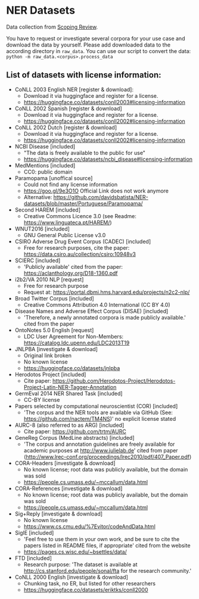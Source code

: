 # NER Datasets

Data collection from [Scoping Review](https://github.com/philipp-kohl/scoping-review-active-learning-er).

You have to request or investigate several corpora for your use case  and download the data by yourself. Please add downloaded data to the according directory in `raw_data`.
You can use our script to convert the data: `python -m raw_data.<corpus>.process_data`

## List of datasets with license information:

- CoNLL 2003 English NER [register & download]:
    - Download it via huggingface and register for a license.
    - https://huggingface.co/datasets/conll2003#licensing-information
- CoNLL 2002 Spanish [register & download]
    - Download it via huggingface and register for a license.
    - https://huggingface.co/datasets/conll2002#licensing-information
- CoNLL 2002 Dutch [register & download]
    - Download it via huggingface and register for a license.
    - https://huggingface.co/datasets/conll2002#licensing-information
- NCBI Disease [included]
    - "The data is freely available to the public for use"
    - https://huggingface.co/datasets/ncbi_disease#licensing-information
- MedMentions [included]
    - CC0: public domain
- Paramopama [unoffical source]
    - Could not find any license information
    - https://goo.gl/9e3O1O Official Link does not work anymore
    - Alternative: https://github.com/davidsbatista/NER-datasets/blob/master/Portuguese/Paramopama/
- Second HAREM [included]
    - Creative Commons Licence 3.0 (see Readme: https://www.linguateca.pt/HAREM/)
- WNUT2016 [included]
    - GNU General Public License v3.0
- CSIRO Adverse Drug Event Corpus (CADEC) [included]
    - Free for research purposes, cite the paper:  https://data.csiro.au/collection/csiro:10948v3
- SCIERC [included]
    - 'Publicly available' cited from the paper: https://aclanthology.org/D18-1360.pdf
- i2b2/VA 2010 NLP [request]
    - Free for research purpose
    - Request at: https://portal.dbmi.hms.harvard.edu/projects/n2c2-nlp/
- Broad Twitter Corpus [included]
    - Creative Commons Attribution 4.0 International (CC BY 4.0)
- Disease Names and Adverse Effect Corpus (DISAE) [included]
    - 'Therefore, a newly annotated corpora is made publicly available.' cited from the paper
- OntoNotes 5.0 English [request]
    - LDC User Agreement for Non-Members: https://catalog.ldc.upenn.edu/LDC2013T19
- JNLPBA [investigate & download]
    - Original link broken
    - No known license
    - https://huggingface.co/datasets/jnlpba
- Herodotos Project [included]
    - Cite paper: https://github.com/Herodotos-Project/Herodotos-Project-Latin-NER-Tagger-Annotation
- GermEval 2014 NER Shared Task [included]
    - CC-BY license
- Papers selected by computational neuroscientist (COR) [included]
    - 'The corpus and the NER tools are available via GitHub (See: https://github.com/nactem/TM4NS)' no explicit license
      stated
- AURC-8 (also referred to as ARG) [included]
    - Cite paper: https://github.com/trtm/AURC
- GeneReg Corpus (MedLine abstracts) [included]
    - 'The corpus and annotation guidelines are freely available for academic purposes at http://www.julielab.de' cited
      from paper (http://www.lrec-conf.org/proceedings/lrec2010/pdf/407_Paper.pdf)
- CORA-Headers [investigate & download]
  - No known license; root data was publicly available, but the domain was sold
  - https://people.cs.umass.edu/~mccallum/data.html
- CORA-References [investigate & download]
  - No known license; root data was publicly available, but the domain was sold
  - https://people.cs.umass.edu/~mccallum/data.html
- Sig+Reply [investigate & download]
  - No known license
  - https://www.cs.cmu.edu/%7Evitor/codeAndData.html
- SigIE [included]
  - 'Feel free to use them in your own work, and be sure to cite the papers listed in README files, if appropriate' cited from the website
  - https://pages.cs.wisc.edu/~bsettles/data/
- FTD [included]
  - Research purpose: 'The dataset is available at http://cs.stanford.edu/people/sonal/fta for the research community.'
- CoNLL 2000 English [investigate & download]
  - Chunking task, no ER, but listed for other researchers
  - https://huggingface.co/datasets/eriktks/conll2000
